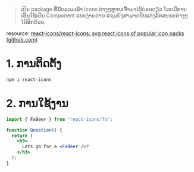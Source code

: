 > ເປັນ package ທີ່ມັດລວມເອົາ Icons ຕ່າງໆຫຼາຍເຈົ້າມາໄວ້ບ່ອນດຽວ ໂດຍມີການເອີ້ນໃຊ້ເປັນ Component ແບບງ່າຍດາຍ ແຖມຍັງສາມາດປັບແຕ່ງລັກສະນະຕ່າງໆໄດ້ອີກດ້ວຍ.

resource: [react-icons/react-icons: svg react icons of popular icon packs (github.com)](https://github.com/react-icons/react-icons)
# 1. ການຕິດຕັ້ງ
```bash
npm i react-icons
```
# 2. ການໃຊ້ງານ

```jsx
import { FaBeer } from "react-icons/fa";

function Question() {
  return (
    <h3>
      Lets go for a <FaBeer />?
    </h3>
  );
}
```
